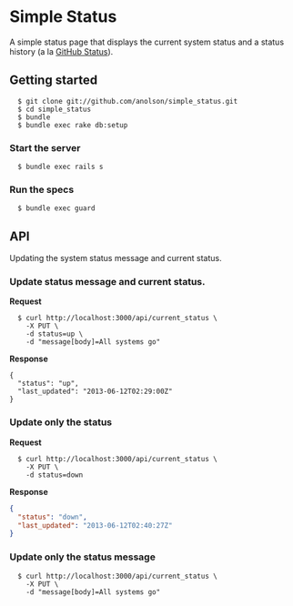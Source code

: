 # Simple Status

A simple status page that displays the current system status and a status history (a la [GitHub Status](http://status.github.com)).

## Getting started
```
  $ git clone git://github.com/anolson/simple_status.git
  $ cd simple_status
  $ bundle
  $ bundle exec rake db:setup
```

### Start the server
```
  $ bundle exec rails s
```

### Run the specs
```
  $ bundle exec guard
```

## API

Updating the system status message and current status.

### Update status message and current status.

**Request**
```
  $ curl http://localhost:3000/api/current_status \
    -X PUT \
    -d status=up \
    -d "message[body]=All systems go"
```

**Response**
```
{
  "status": "up",
  "last_updated": "2013-06-12T02:29:00Z"
}
```

### Update only the status

**Request**
```
  $ curl http://localhost:3000/api/current_status \
    -X PUT \
    -d status=down
```

**Response**
```json
{
  "status": "down",
  "last_updated": "2013-06-12T02:40:27Z"
}
```

### Update only the status message
```
  $ curl http://localhost:3000/api/current_status \
    -X PUT \
    -d "message[body]=All systems go"
```

